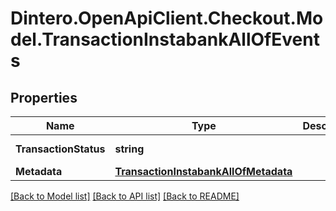 # Dintero.OpenApiClient.Checkout.Model.TransactionInstabankAllOfEvents

## Properties

Name | Type | Description | Notes
------------ | ------------- | ------------- | -------------
**TransactionStatus** | **string** |  | [optional] [readonly] 
**Metadata** | [**TransactionInstabankAllOfMetadata**](TransactionInstabankAllOfMetadata.md) |  | [optional] 

[[Back to Model list]](../README.md#documentation-for-models) [[Back to API list]](../README.md#documentation-for-api-endpoints) [[Back to README]](../README.md)

